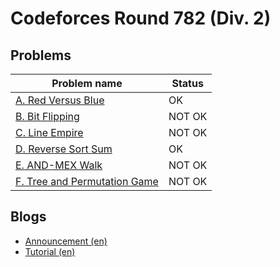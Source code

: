 # Codeforces Round 782 (Div. 2)

## Problems

|Problem name|Status|
|------------|---------|
| [A. Red Versus Blue](problems/A._Red_Versus_Blue.md)|OK|
| [B. Bit Flipping](problems/B._Bit_Flipping.md)|NOT OK|
| [C. Line Empire](problems/C._Line_Empire.md)|NOT OK|
| [D. Reverse Sort Sum](problems/D._Reverse_Sort_Sum.md)|OK|
| [E. AND-MEX Walk](problems/E._AND-MEX_Walk.md)|NOT OK|
| [F. Tree and Permutation Game](problems/F._Tree_and_Permutation_Game.md)|NOT OK|
## Blogs

- [Announcement (en)](blogs/Announcement_(en).md)
- [Tutorial (en)](blogs/Tutorial_(en).md)
